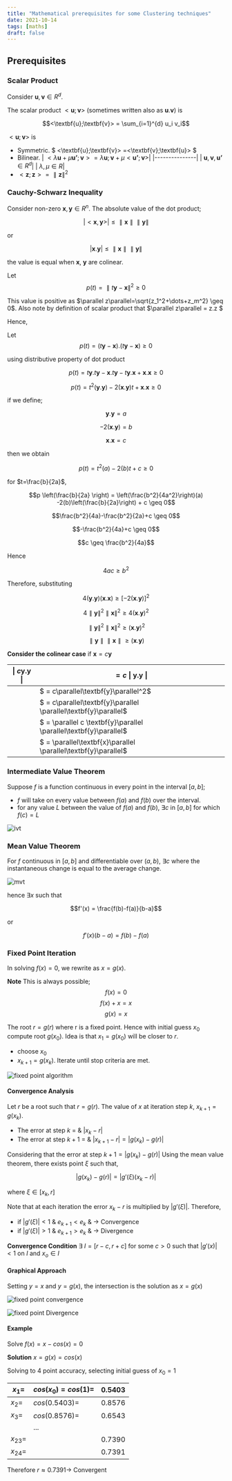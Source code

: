 ```yaml
---
title: "Mathematical prerequisites for some Clustering techniques"
date: 2021-10-14
tags: [maths]
draft: false
---
```


## Prerequisites

### Scalar Product

Consider $\textbf{u}, \textbf{v} \in {R}^d$.

The scalar product $<\textbf{u};\textbf{v}>$ (sometimes written also as $\textbf{u} . \textbf{v}$) is

$$<\textbf{u};\textbf{v}> = \sum_{i=1}^{d} u_i v_i$$

$<\textbf{u};\textbf{v}>$ is

- Symmetric. $ <\textbf{u};\textbf{v}> =<\textbf{v};\textbf{u}> $
- Bilinear.
    | $<\lambda\textbf{u} + \mu\textbf{u'};\textbf{v}> = \lambda{\textbf{u};\textbf{v}} + \mu<\textbf{u'};\textbf{v}>$|
    |---------------|
    | $\textbf{u}, \textbf{v} , \textbf{u'} \in {R}^{d}$|
    | $\lambda, \mu \in {R}$|
- $<\textbf{z};\textbf{z}> = \parallel \textbf{z} \parallel^{2}$

### Cauchy-Schwarz Inequality

Consider non-zero $\textbf{x},\textbf{y} \in {R}^n$. The absolute value of the dot product;

$$|<\textbf{x},\textbf{y}>| \leq \parallel\textbf{x}\parallel  \parallel\textbf{y}\parallel$$

or

$$|\textbf{x}.\textbf{y}| \leq \parallel\textbf{x}\parallel  \parallel\textbf{y}\parallel$$

the value is equal when $\textbf{x}$, $\textbf{y}$ are colinear.

Let
$$p(t) = \parallel t\textbf{y} -\textbf{x}\parallel^2 \geq 0$$

This value is positive as $\parallel z\parallel=\sqrt{z_1^2+\dots+z_m^2} \geq 0$. Also note by definition of scalar product that $\parallel z\parallel = z.z $

Hence,

Let
$$p(t) =  (t\textbf{y} -\textbf{x}).(t\textbf{y} -\textbf{x})\geq 0$$

using distributive property of dot product

$$p(t) =  t\textbf{y}.t\textbf{y} -\textbf{x}.t\textbf{y} -t\textbf{y}.\textbf{x} + \textbf{x}.\textbf{x}\geq 0$$

$$p(t) =  t^2(\textbf{y}.\textbf{y}) -2(\textbf{x}.\textbf{y})t  + \textbf{x}.\textbf{x}\geq 0$$

if we define;

$$\textbf{y}.\textbf{y} = a$$

$$-2(\textbf{x}.\textbf{y}) = b$$

$$\textbf{x}.\textbf{x}=c$$

then we obtain

$$p(t) =  t^2(a) -2(b)t  + c \geq 0$$

for $t=\frac{b}{2a}$,

$$p \left(\frac{b}{2a} \right) =  \left(\frac{b^2}{4a^2}\right)(a) -2(b)\left(\frac{b}{2a}\right)  + c \geq 0$$

$$\frac{b^2}{4a}-\frac{b^2}{2a}+c \geq 0$$

$$-\frac{b^2}{4a}+c \geq 0$$

$$c \geq \frac{b^2}{4a}$$

Hence

$$4ac \geq b^2$$

Therefore, substituting

$$4(\textbf{y}.\textbf{y})(\textbf{x}.\textbf{x}) \geq [-2(\textbf{x}.\textbf{y})]^2$$

$$4 \parallel\textbf{y}\parallel^2 \parallel\textbf{x}\parallel^2 \geq 4 (\textbf{x}.\textbf{y})^2$$

$$\parallel\textbf{y}\parallel^2 \parallel\textbf{x}\parallel^2 \geq  (\textbf{x}.\textbf{y})^2$$

$$\parallel\textbf{y}\parallel \parallel\textbf{x}\parallel \geq (\textbf{x}.\textbf{y})$$

**Consider the colinear case**
if $\textbf{x}=c\textbf{y}$

| &#124; $c\textbf{y}.\textbf{y}$ &#124; | $= c$ &#124; $\textbf{y}.\textbf{y}$ &#124; |
|---------------|---|
|     | $ = c\parallel\textbf{y}\parallel^2$ |
|     | $ = c\parallel\textbf{y}\parallel \parallel\textbf{y}\parallel$ |
|     | $ = \parallel c \textbf{y}\parallel \parallel\textbf{y}\parallel$ |
|     | $ = \parallel\textbf{x}\parallel \parallel\textbf{y}\parallel$ |

### Intermediate Value Theorem

Suppose $f$ is a function continuous in every point in the interval $[a,b]$;

- $f$ will take on every value between $f(a)$ and $f(b)$ over the interval.
- for any value $L$ between the value of $f(a)$ and $f(b)$, $\exists c$ in $[a,b]$ for which $f(c)=L$

![ivt](/post/img/maths_ivt.jpg)

### Mean Value Theorem

For $f$ continuous in $[a,b]$ and differentiable over $(a,b)$, $\exists c$ where the instantaneous change is equal to the average change.

![mvt](/post/img/maths_mvt.jpg)

hence $\exists x$ such that

$$f'(x) = \frac{f(b)-f(a)}{b-a}$$

or

$$f'(x)(b-a) = f(b) - f(a)$$

### Fixed Point Iteration

In solving $f(x) =0$, we rewrite as $x=g(x)$.

**Note**
This is always possible;
$$f(x)=0$$
$$f(x)+x=x$$
$$g(x)=x$$

The root $r=g(r)$ where r is a fixed point. Hence with initial guess $x_0$ compute root $g(x_0)$. Idea is that $x_1=g(x_0)$ will be closer to $r$.

- choose $x_0$
- $x_{k+1}=g(x_k)$. Iterate until stop criteria are met.

![fixed point algorithm](/post/img/maths_fpalgorithm.jpg)

#### Convergence Analysis

Let $r$ be a root such that $r=g(r)$. The value of $x$ at iteration step $k$, $x_{k+1}=g(x_k)$.

- The error at step $k$ = & $|x_k - r|$
- The error at step $k+1$ = & $|x_{k+1} - r| = |g(x_k) - g(r)|$

Considering that the error at step $k+1 = |g(x_k) - g(r)|$ Using the mean value theorem, there exists point $\xi$ such that,

$$|g(x_k) - g(r)| = |g'(\xi)(x_k - r)|$$

where $\xi \in [x_k, r]$

Note that at each iteration the error $x_k - r$ is multiplied by $|g'(\xi)|$. Therefore,

- if $|g'(\xi)|<1$ & $e_{k+1} < e_k$ & $\rightarrow$ Convergence
- if $|g'(\xi)|>1$ & $e_{k+1} > e_k$ & $\rightarrow$ Divergence

**Convergence Condition**
$\exists$ $I=[r-c, r+c]$ for some $c>0$ such that $|g'(x)|<1$ on $I$ and $x_o  \in I$

#### Graphical Approach

Setting $y = x$ and $y = g(x)$, the intersection is the solution as $x=g(x)$

![fixed point convergence](/post/img/maths_fpconv.jpg)

![fixed point Divergence](/post/img/maths_fpdiv.jpg)

#### Example

Solve $f(x)= x-cos(x) = 0$

**Solution**
$x=g(x)=cos(x)$

Solving to 4 point accuracy, selecting initial guess of $x_0=1$

|$x_1=$|$cos(x_0)= cos(1)=$|0.5403|
|--|--|--|
|$x_2=$|$cos(0.5403)=$|0.8576|
|$x_3=$ |$cos(0.8576)=$|0.6543|
|  | ... |  |
|$x_23=$  |  | 0.7390 |
| $x_24=$ |  |  0.7391 |

Therefore $r \approx 0.7391 \rightarrow$ Convergent

